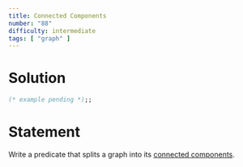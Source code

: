 ```yaml
---
title: Connected Components
number: "88"
difficulty: intermediate
tags: [ "graph" ]
---
```


# Solution

```ocaml
(* example pending *);;
```

# Statement

Write a predicate that splits a graph into its [connected
components](http://en.wikipedia.org/wiki/Connected_component_%28graph_theory%29).
